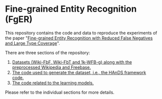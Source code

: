 # Fine-grained Entity Recognition (FgER)

This repository contains the code and data to reproduce the experiments of the paper "[Fine-grained Entity Recognition with Reduced False Negatives and Large Type Coverage](https://openreview.net/forum?id=HylHE-9p6m)".


There are three sections of the repository:
1. [Datasets (Wiki-FbF, Wiki-FbT and 1k-WFB-g) along with the preprocessed Wikipedia and Freebase.](https://github.com/abhipec/HAnDS/tree/master/datasets)
2. [The code used to generate the dataset, i.e., the HAnDS framework code.](https://github.com/abhipec/HAnDS/tree/master/src/HAnDS)
3. [The code related to the learning models.](https://github.com/abhipec/HAnDS/tree/master/src/models)

Please refer to the individual sections for more details.


